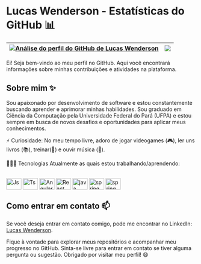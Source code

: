 # Lucas Wenderson - Estatísticas do GitHub 📊

| <a href="https://github.com/lucaswenderson"><img align="center" src="https://github-readme-stats.vercel.app/api?username=lucaswenderson&show_icons=true&theme=dark&hide_border=true" alt="Análise do perfil do GitHub de Lucas Wenderson" /></a> | <a href="https://github.com/lucaswenderson"><img align="center" src="https://github-readme-stats.vercel.app/api/top-langs/?username=lucaswenderson&layout=compact&theme=dark&hide_border=true" /></a> |
| ------------- | ------------- |

Ei! Seja bem-vindo ao meu perfil no GitHub. Aqui você encontrará informações sobre minhas contribuições e atividades na plataforma.

## Sobre mim ✨

Sou apaixonado por desenvolvimento de software e estou constantemente buscando aprender e aprimorar minhas habilidades. Sou graduado em Ciência da Computação pela Universidade Federal do Pará (UFPA) e estou sempre em busca de novos desafios e oportunidades para aplicar meus conhecimentos.

⚡ Curiosidade: No meu tempo livre, adoro de jogar videogames (🎮), ler uns livros (📚), treinar(💪) e ouvir música (🎵).

👨🏽‍💻 Tecnologias Atualmente as quais estou trabalhando/aprendendo:

<div style="display: inline_block"><br>
  <img align="center" alt="Js" height="30" width="40" src="https://cdn.jsdelivr.net/gh/devicons/devicon/icons/javascript/javascript-plain.svg">
  <img align="center" alt="Ts" height="30" width="40" src="https://cdn.jsdelivr.net/gh/devicons/devicon/icons/typescript/typescript-original.svg">
  <img align="center" alt="Angular" height="30" width="40" src="https://cdn.jsdelivr.net/gh/devicons/devicon/icons/angularjs/angularjs-original.svg">
  <img align="center" alt="React" height="30" width="40" src="https://cdn.jsdelivr.net/gh/devicons/devicon/icons/react/react-original.svg">
  <img align="center" alt="java" height="30" width="40" src="https://cdn.jsdelivr.net/gh/devicons/devicon/icons/java/java-original-wordmark.svg">
  <img align="center" alt="spring" height="30" width="40" src="https://cdn.jsdelivr.net/gh/devicons/devicon/icons/spring/spring-original.svg">  
  <img align="center" alt="spring" height="30" width="40" src="https://cdn.jsdelivr.net/gh/devicons/devicon/icons/tailwindcss/tailwindcss-plain.svg" />          
</div>

## Como entrar em contato 📫

Se você deseja entrar em contato comigo, pode me encontrar no LinkedIn: [Lucas Wenderson](https://www.linkedin.com/in/lucas-wenderson/).

Fique à vontade para explorar meus repositórios e acompanhar meu progresso no GitHub. Sinta-se livre para entrar em contato se tiver alguma pergunta ou sugestão. Obrigado por visitar meu perfil! 😄

